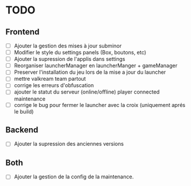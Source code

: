 # TODO

## Frontend

- [ ] Ajouter la gestion des mises à jour subminor
- [ ] Modifier le style du settings panels (Box, boutons, etc)
- [ ] Ajouter la supression de l'applis dans settings
- [ ] Reorganiser launcherManager en launcherManger + gameManager
- [ ] Preserver l'installation du jeu lors de la mise a jour du launcher
- [ ] mettre valkream team partout
- [ ] corrige les erreurs d'obfuscation
- [ ] ajouter le statut du serveur (online/offline) player connected maintenance
- [ ] corrige le bug pour fermer le launcher avec la croix (uniquement aprés le build)

## Backend

- [ ] Ajouter la supression des anciennes versions

## Both

- [ ] Ajouter la gestion de la config de la maintenance.

